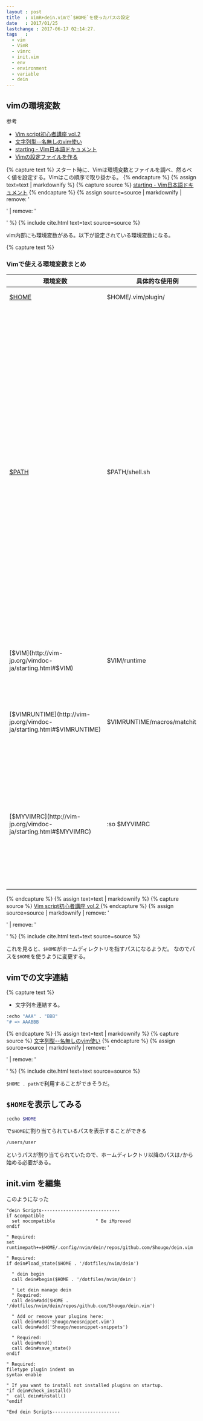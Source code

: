 ```yaml
---
layout : post
title  : VimR+dein.vimで`$HOME`を使ったパスの設定
date   : 2017/01/25
lastchange : 2017-06-17 02:14:27.
tags   :
  - vim
  - VimR
  - vimrc
  - init.vim
  - env
  - environment
  - variable
  - dein
---
```


## vimの環境変数

参考

* [Vim script初心者講座 vol.2 ](https://mba-hack.blogspot.jp/2013/11/vim-script-vol2.html#v2m01)
* [文字列型--名無しのvim使い](http://nanasi.jp/articles/code/variable/string.html)
* [starting - Vim日本語ドキュメント](http://vim-jp.org/vimdoc-ja/starting.html)
* [Vimの設定ファイルを作る](http://qiita.com/tetsuya/items/75987487ffac42250d3b)


{% capture text %}
スタート時に、Vimは環境変数とファイルを調べ、然るべく値を設定する。Vimはこの順序で取り掛かる。
{% endcapture %}
{% assign text=text | markdownify %}
{% capture source %}
[starting - Vim日本語ドキュメント](http://vim-jp.org/vimdoc-ja/starting.html)
{% endcapture %}
{% assign source=source | markdownify | remove: '<p>' | remove: '</p>' %}
{% include cite.html text=text source=source %}


vim内部にも環境変数がある。以下が設定されている環境変数になる。


{% capture text %}
### Vimで使える環境変数まとめ  

環境変数                                                             | 具体的な使用例                 | 内容              
-------------------------------------------------------------------- | ------------------------------ | ---------------------------------------------------------------------
[$HOME](http://vim.wikia.com/wiki/Open_vimrc_file)                   | $HOME/.vim/plugin/             | ホームディレクトリを意味します。                                        
[$PATH](http://qiita.com/rbtnn/items/36e86d30c7c00d99050a)           | $PATH/shell.sh                 | よく「パスの通った場所にコピー」等と言われますが、「$PATH」のことを意味します｡「$PATH」の中には、パスに設定した様々なディレクトリが入っています。シェル端末から「$ echo $PATH」で確認して下さい｡このようにすることで､先ほど示されたディレクトリ(パスに設定したディレクトリ)の中に置いたファイルは､ディレクトリを指定しないで､直接ファイルを実行できる(直接実行できるように見せかける)というメリットがあります。  つまり、本来なら「$ /usr/bin/shell.sh」としなければならないところと、「/usr/bin」をパスに設定してるなら、「$ shell.sh」というようにファイル名だけで実行できるようになります｡
[$VIM](http://vim-jp.org/vimdoc-ja/starting.html#$VIM)               | $VIM/runtime                   | Vimが使用するさまざまなファイルの置き場所を見つけるために利用できます。 
[$VIMRUNTIME](http://vim-jp.org/vimdoc-ja/starting.html#$VIMRUNTIME) | $VIMRUNTIME/macros/matchit.vim | ヘルプファイルや構文強調表示の定義ファイルのような、Vimが使用するさまざまな支援ファイルの置き場所を見つけるために使用できます。
[$MYVIMRC](http://vim-jp.org/vimdoc-ja/starting.html#$MYVIMRC)       | :so $MYVIMRC                   | 自分の「.vimrc」という設定ファイルを意味します｡先の具体例は、自分の設定ファイルを読み込むというコマンドです。ちなみに、「:so」は「:source」の省略形です。これは、「ソースを読み込む」という命令であることがほとんどです｡ 
{% endcapture %}
{% assign text=text | markdownify %}
{% capture source %}
[Vim script初心者講座 vol.2 ](https://mba-hack.blogspot.jp/2013/11/vim-script-vol2.html#v2m01)
{% endcapture %}
{% assign source=source | markdownify | remove: '<p>' | remove: '</p>' %}
{% include cite.html text=text source=source %}



これを見ると、`$HOME`がホームディレクトリを指すパスになるようだ。
なのでパスを`$HOME`を使うように変更する。

## vimでの文字連結


{% capture text %}
* 文字列を連結する。

```sh
:echo "AAA" . "BBB"
"# => AAABBB
```
{% endcapture %}
{% assign text=text | markdownify %}
{% capture source %}
[文字列型--名無しのvim使い](http://nanasi.jp/articles/code/variable/string.html)
{% endcapture %}
{% assign source=source | markdownify | remove: '<p>' | remove: '</p>' %}
{% include cite.html text=text source=source %}



`$HOME . path`で利用することができそうだ。

## `$HOME`を表示してみる

```sh
:echo $HOME
```
で`$HOME`に割り当てられているパスを表示することができる

```sh
/users/user
```

というパスが割り当てられていたので、ホームディレクトリ以降のパスは`/`から始める必要がある。

## __init.vim__ を編集

このようになった

```
"dein Scripts-----------------------------
if &compatible
  set nocompatible               " Be iMproved
endif

" Required:
set runtimepath+=$HOME/.config/nvim/dein/repos/github.com/Shougo/dein.vim

" Required:
if dein#load_state($HOME . '/dotfiles/nvim/dein')

  " dein begin
  call dein#begin($HOME . '/dotfiles/nvim/dein')

  " Let dein manage dein
  " Required:
  call dein#add($HOME . '/dotfiles/nvim/dein/repos/github.com/Shougo/dein.vim')

  " Add or remove your plugins here:
  call dein#add('Shougo/neosnippet.vim')
  call dein#add('Shougo/neosnippet-snippets')

  " Required:
  call dein#end()
  call dein#save_state()
endif

" Required:
filetype plugin indent on
syntax enable

" If you want to install not installed plugins on startup.
"if dein#check_install()
"  call dein#install()
"endif

"End dein Scripts-------------------------
```
